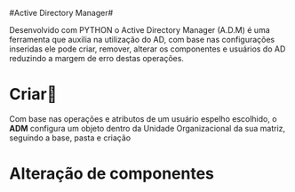 #Active Directory Manager#

<div>
Desenvolvido com PYTHON o Active Directory Manager (A.D.M) é uma ferramenta que auxilia na utilização do AD, com base nas configurações inseridas ele pode
criar, remover, alterar os componentes e usuários do AD reduzindo a margem de erro destas operações.


<h1>Criar🔔</h1>

<p>Com base nas operações e atributos de um usuário espelho escolhido, o <b>ADM</b> configura um objeto dentro da Unidade Organizacional da sua matriz, seguindo
a base, pasta e criação</p>

<h1>Alteração de componentes</h1>
